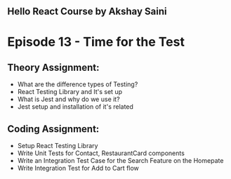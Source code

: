 ## Hello React Course by Akshay Saini

# Episode 13 - Time for the Test

## Theory Assignment:

- What are the difference types of Testing?
- React Testing Library and It's set up
- What is Jest and why do we use it?
- Jest setup and installation of it's related

## Coding Assignment:

- Setup React Testing Library
- Write Unit Tests for Contact, RestaurantCard components
- Write an Integration Test Case for the Search Feature on the Homepate
- Write Integration Test for Add to Cart flow

